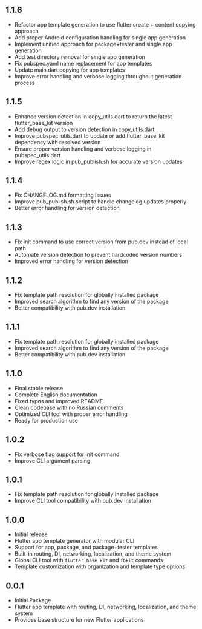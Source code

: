 ## 1.1.6

- Refactor app template generation to use flutter create + content copying approach
- Add proper Android configuration handling for single app generation
- Implement unified approach for package+tester and single app generation
- Add test directory removal for single app generation
- Fix pubspec.yaml name replacement for app templates
- Update main.dart copying for app templates
- Improve error handling and verbose logging throughout generation process


## 1.1.5

- Enhance version detection in copy_utils.dart to return the latest flutter_base_kit version
- Add debug output to version detection in copy_utils.dart
- Improve pubspec_utils.dart to update or add flutter_base_kit dependency with resolved version
- Ensure proper version handling and verbose logging in pubspec_utils.dart
- Improve regex logic in pub_publish.sh for accurate version updates


## 1.1.4

- Fix CHANGELOG.md formatting issues
- Improve pub_publish.sh script to handle changelog updates properly
- Better error handling for version detection

## 1.1.3

- Fix init command to use correct version from pub.dev instead of local path
- Automate version detection to prevent hardcoded version numbers
- Improved error handling for version detection

## 1.1.2

- Fix template path resolution for globally installed package
- Improved search algorithm to find any version of the package
- Better compatibility with pub.dev installation

## 1.1.1

- Fix template path resolution for globally installed package
- Improved search algorithm to find any version of the package
- Better compatibility with pub.dev installation

## 1.1.0

- Final stable release
- Complete English documentation
- Fixed typos and improved README
- Clean codebase with no Russian comments
- Optimized CLI tool with proper error handling
- Ready for production use

## 1.0.2

- Fix verbose flag support for init command
- Improve CLI argument parsing

## 1.0.1

- Fix template path resolution for globally installed package
- Improve CLI tool compatibility with pub.dev installation

## 1.0.0

- Initial release
- Flutter app template generator with modular CLI
- Support for app, package, and package+tester templates
- Built-in routing, DI, networking, localization, and theme system
- Global CLI tool with `flutter_base_kit` and `fbkit` commands
- Template customization with organization and template type options

## 0.0.1

- Initial Package
- Flutter app template with routing, DI, networking, localization, and theme system
- Provides base structure for new Flutter applications
